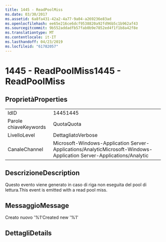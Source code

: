 ```yaml
---
title: 1445 - ReadPoolMiss
ms.date: 03/30/2017
ms.assetid: 6a8fa431-42a2-4a77-9a04-a269236e83ad
ms.openlocfilehash: ee65e216ce6dcf9538820a92fd96b5c1b962af43
ms.sourcegitcommit: 9b552addadfb57fab0b9e7852ed4f1f1b8a42f8e
ms.translationtype: MT
ms.contentlocale: it-IT
ms.lasthandoff: 04/23/2019
ms.locfileid: "61782057"
---
```

# <a name="1445---readpoolmiss"></a><span data-ttu-id="526a1-102">1445 - ReadPoolMiss</span><span class="sxs-lookup"><span data-stu-id="526a1-102">1445 - ReadPoolMiss</span></span>
## <a name="properties"></a><span data-ttu-id="526a1-103">Proprietà</span><span class="sxs-lookup"><span data-stu-id="526a1-103">Properties</span></span>  
  
|||  
|-|-|  
|<span data-ttu-id="526a1-104">Id</span><span class="sxs-lookup"><span data-stu-id="526a1-104">ID</span></span>|<span data-ttu-id="526a1-105">1445</span><span class="sxs-lookup"><span data-stu-id="526a1-105">1445</span></span>|  
|<span data-ttu-id="526a1-106">Parole chiave</span><span class="sxs-lookup"><span data-stu-id="526a1-106">Keywords</span></span>|<span data-ttu-id="526a1-107">Quota</span><span class="sxs-lookup"><span data-stu-id="526a1-107">Quota</span></span>|  
|<span data-ttu-id="526a1-108">Livello</span><span class="sxs-lookup"><span data-stu-id="526a1-108">Level</span></span>|<span data-ttu-id="526a1-109">Dettagliato</span><span class="sxs-lookup"><span data-stu-id="526a1-109">Verbose</span></span>|  
|<span data-ttu-id="526a1-110">Canale</span><span class="sxs-lookup"><span data-stu-id="526a1-110">Channel</span></span>|<span data-ttu-id="526a1-111">Microsoft-Windows-Application Server-Applications/Analytic</span><span class="sxs-lookup"><span data-stu-id="526a1-111">Microsoft-Windows-Application Server-Applications/Analytic</span></span>|  
  
## <a name="description"></a><span data-ttu-id="526a1-112">Descrizione</span><span class="sxs-lookup"><span data-stu-id="526a1-112">Description</span></span>  
 <span data-ttu-id="526a1-113">Questo evento viene generato in caso di riga non eseguita del pool di lettura.</span><span class="sxs-lookup"><span data-stu-id="526a1-113">This event is emitted with a read pool miss.</span></span>  
  
## <a name="message"></a><span data-ttu-id="526a1-114">Messaggio</span><span class="sxs-lookup"><span data-stu-id="526a1-114">Message</span></span>  
 <span data-ttu-id="526a1-115">Creato nuovo '%1'</span><span class="sxs-lookup"><span data-stu-id="526a1-115">Created new '%1'</span></span>  
  
## <a name="details"></a><span data-ttu-id="526a1-116">Dettagli</span><span class="sxs-lookup"><span data-stu-id="526a1-116">Details</span></span>
